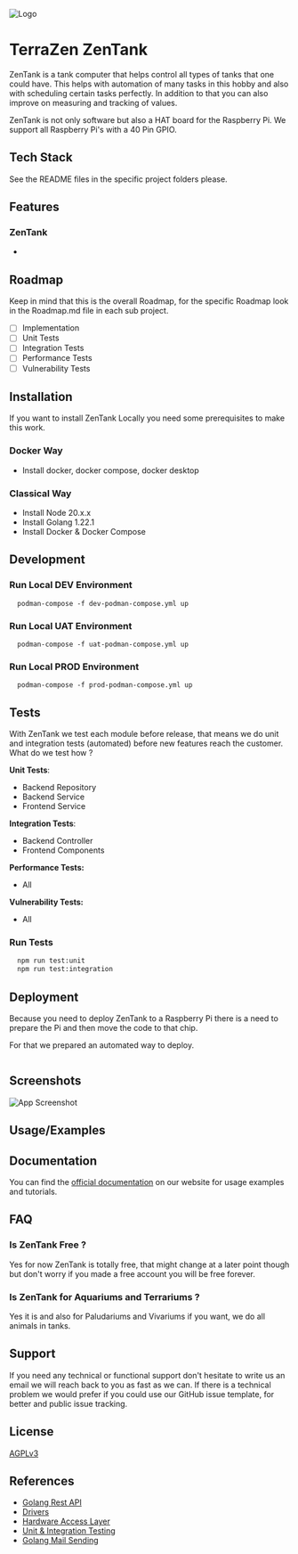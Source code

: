 ![Logo](https://dev-to-uploads.s3.amazonaws.com/uploads/articles/th5xamgrr6se0x5ro4g6.png)

# TerraZen ZenTank

ZenTank is a tank computer that helps control all types of tanks that one could have. This helps with automation of many tasks in this hobby and also with scheduling certain tasks perfectly. In addition to that you can also improve on measuring and tracking of values.

ZenTank is not only software but also a HAT board for the Raspberry Pi. We support all Raspberry Pi's with a 40 Pin GPIO.

## Tech Stack

See the README files in the specific project folders please.

## Features

### ZenTank

-

## Roadmap

Keep in mind that this is the overall Roadmap, for the specific Roadmap look in the Roadmap.md file in each sub project.

- [ ]  Implementation
- [ ]  Unit Tests
- [ ]  Integration Tests
- [ ]  Performance Tests
- [ ]  Vulnerability Tests

## Installation

If you want to install ZenTank Locally you need some prerequisites to make this work.

### Docker Way

- Install docker, docker compose, docker desktop

### Classical Way

- Install Node 20.x.x
- Install Golang 1.22.1
- Install Docker & Docker Compose

## Development

### Run Local DEV Environment

```shell
  podman-compose -f dev-podman-compose.yml up
```

### Run Local UAT Environment

```shell
  podman-compose -f uat-podman-compose.yml up
```

### Run Local PROD Environment

```shell
  podman-compose -f prod-podman-compose.yml up
```

## Tests

With ZenTank we test each module before release, that means we do unit and integration tests (automated) before new features reach the customer. What do we test how ?

**Unit Tests**:

- Backend Repository
- Backend Service
- Frontend Service

**Integration Tests**:

- Backend Controller
- Frontend Components

**Performance Tests:**

- All

**Vulnerability Tests:**

- All

### Run Tests

```bash
  npm run test:unit
  npm run test:integration
```

## Deployment

Because you need to deploy ZenTank to a Raspberry Pi there is a need to prepare the Pi and then move the code to that chip.

For that we prepared an automated way to deploy.

```bash

```

## Screenshots

![App Screenshot](https://via.placeholder.com/468x300?text=App+Screenshot+Here)

## Usage/Examples

## Documentation

You can find the [official documentation](#) on our website for usage examples and tutorials.

## FAQ

### Is ZenTank Free ?

Yes for now ZenTank is totally free, that might change at a later point though but don't worry if you made a free account you will be free forever.

### Is ZenTank for Aquariums and Terrariums ?

Yes it is and also for Paludariums and Vivariums if you want, we do all animals in tanks.

## Support

If you need any technical or functional support don't hesitate to write us an email we will reach back to you as fast as we can. If there is a technical problem we would prefer if you could use our GitHub issue template, for better and public issue tracking.

## License

[AGPLv3](https://choosealicense.com/licenses/agpl-3.0/)

## References
- [Golang Rest API](https://dev.to/koddr/build-a-restful-api-on-go-fiber-postgresql-jwt-and-swagger-docs-in-isolated-docker-containers-475j)
- [Drivers](https://github.com/reef-pi/drivers)
- [Hardware Access Layer](https://github.com/reef-pi/hal)
- [Unit & Integration Testing](https://medium.com/@victorsteven/understanding-unit-and-integrationtesting-in-golang-ba60becb778d)
- [Golang Mail Sending](https://medium.com/@victorsteven/sending-and-faking-emails-with-custom-templates-in-golang-15a017c191ec)